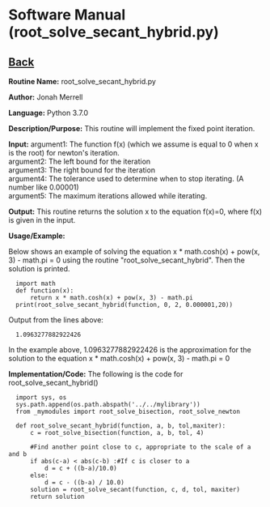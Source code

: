 # Software Manual (root_solve_secant_hybrid.py)

## [Back](softwaremanual.md)

**Routine Name:**           root_solve_secant_hybrid.py

**Author:** Jonah Merrell

**Language:** Python 3.7.0

**Description/Purpose:** This routine will implement the fixed point iteration.

**Input:** argument1: The function f(x) (which we assume is equal to 0 when x is the root) for newton's iteration.<br>
		   argument2: The left bound for the iteration<br>
		   argument3: The right bound for the iteration<br>
		   argument4: The tolerance used to determine when to stop iterating. (A number like 0.00001)<br>
		   argument5: The maximum iterations allowed while iterating.<br>
		   
**Output:** This routine returns the solution x to the equation f(x)=0, where f(x) is given in the input.

**Usage/Example:**

Below shows an example of solving the equation x * math.cosh(x) + pow(x, 3) - math.pi = 0 using the routine "root_solve_secant_hybrid".
 Then the solution is printed. 

      import math
	  def function(x):
          return x * math.cosh(x) + pow(x, 3) - math.pi
      print(root_solve_secant_hybrid(function, 0, 2, 0.000001,20))

Output from the lines above:

      1.0963277882922426

In the example above, 1.0963277882922426 is the approximation for the solution to the equation x * math.cosh(x) + pow(x, 3) - math.pi = 0

**Implementation/Code:** The following is the code for root_solve_secant_hybrid()
      
      import sys, os
      sys.path.append(os.path.abspath('../../mylibrary'))
      from _mymodules import root_solve_bisection, root_solve_newton
      
	  def root_solve_secant_hybrid(function, a, b, tol,maxiter):
	      c = root_solve_bisection(function, a, b, tol, 4)
	  
	      #Find another point close to c, appropriate to the scale of a and b
	      if abs(c-a) < abs(c-b) :#If c is closer to a
	          d = c + ((b-a)/10.0)
	      else:
	          d = c - ((b-a) / 10.0)
	      solution = root_solve_secant(function, c, d, tol, maxiter)
	      return solution
